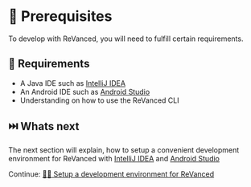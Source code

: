 # 💼 Prerequisites

To develop with ReVanced, you will need to fulfill certain requirements.

## 🤝 Requirements

- A Java IDE such as [IntelliJ IDEA](https://www.jetbrains.com/idea/)
- An Android IDE such as [Android Studio](https://developer.android.com/studio)
- Understanding on how to use the ReVanced CLI

## ⏭️ Whats next

The next section will explain, how to setup a convenient development environment for ReVanced with [IntelliJ IDEA](https://www.jetbrains.com/idea/) and [Android Studio](https://developer.android.com/studio)

Continue: [👨‍💻 Setup a development environment for ReVanced](1_setup_development_environment.md)
